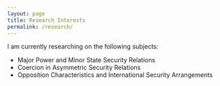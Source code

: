 ```yaml
---
layout: page
title: Research Interests
permalink: /research/
---
```

I am currently researching on the following subjects:

- Major Power and Minor State Security Relations
- Coercion in Asymmetric Security Relations
- Opposition Characteristics and International Security Arrangements

